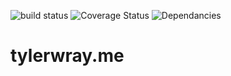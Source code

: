 ![build status](https://api.travis-ci.org/wraytw/tylerwray.me.svg?branch=master)
![Coverage Status](https://coveralls.io/repos/github/wraytw/tylerwray.me/badge.svg?branch=master)
![Dependancies](https://david-dm.org/wraytw/tylerwray.me.svg)

# tylerwray.me
